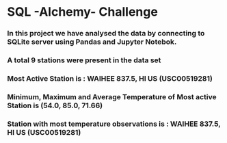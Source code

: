 # SQL -Alchemy- Challenge### In this project we have analysed the data by connecting to SQLite server using Pandas and Jupyter Notebok.### A total 9 stations were present in the data set### Most Active Station is :  WAIHEE 837.5, HI US (USC00519281)### Minimum,  Maximum and Average Temperature of Most active Station is (54.0, 85.0, 71.66)### Station with most temperature observations  is :  WAIHEE 837.5, HI US (USC00519281)